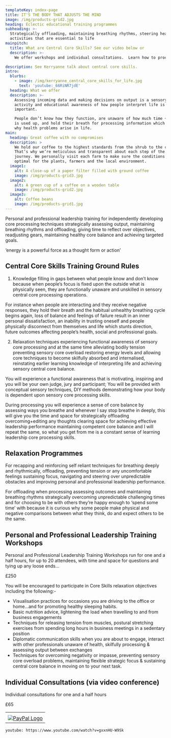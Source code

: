 ```yaml
---
templateKey: index-page
title: IT'S THE BODY THAT ADJUSTS THE MIND
image: /img/products-grid2.jpg
heading: Eclectic educational training programmes
subheading: >-
  Strategically offloading, maintaining breathing rhythms, steering healthy
  activities that are essential to life
mainpitch:
  title: What are Central Core Skills? See our video below or
  description: >-
    We offer workshops and individual consultations.  Learn how to process and assess life around you to make better decisions and be more relaxed. 

description: See Kerryanne talk about central core skills.
intro:
  blurbs:
    - image: /img/kerryanne_central_core_skills_for_life.jpg
      text: 'youtube:_66RiNR7jdE'
  heading: What we offer
  description: >-
    Assessing incoming data and making decisions on output is a sensory bodily
    activity and educational awareness of how people interpret life is
    important.

    People don’t know how they function, are unaware of how much time + energy
    is used up, and hold their breath for processing information which explains
    why health problems arise in life.
main:
  heading: Great coffee with no compromises
  description: >
    We hold our coffee to the highest standards from the shrub to the cup.
    That’s why we’re meticulous and transparent about each step of the coffee’s
    journey. We personally visit each farm to make sure the conditions are
    optimal for the plants, farmers and the local environment.
  image1:
    alt: A close-up of a paper filter filled with ground coffee
    image: /img/products-grid3.jpg
  image2:
    alt: A green cup of a coffee on a wooden table
    image: /img/products-grid2.jpg
  image3:
    alt: Coffee beans
    image: /img/products-grid1.jpg
---
```

Personal and professional leadership training for independently developing core processing techniques strategically assessing output, maintaining breathing rhythms and offloading, giving time to reflect over objectives, readjusting gears, maintaining healthy core balance and achieving targeted goals.

‘energy is a powerful force as a thought form or action’

## Central Core Skills Training Ground Rules 

1. Knowledge filling in gaps between what people know and don’t know because when people’s focus is fixed upon the outside what is physically seen, they are functionally unaware and unskilled in sensory central core processing operations.

  For instance when people are interacting and they receive negative responses, they hold their breath and the habitual unhealthy breathing cycle begins again, loss of balance and feelings of failure result in an inner personal dissatisfaction, an inability in trusting oneself and people physically disconnect from themselves and life which stunts direction, future outcomes affecting people’s health, social and professional goals.

2. Relaxation techniques experiencing functional awareness of sensory core processing and at the same time alleviating bodily tension preventing sensory core overload restoring energy levels and allowing core techniques to become skilfully absorbed and internalised, reinstating earlier learning knowledge of interpreting life and achieving sensory central core balance. 

  You will experience a functional awareness that is motivating, inspiring and you will be your own judge, jury and participant;  You will be provided with conceptual sensory techniques, DIY methods demonstrating how your body is dependent upon sensory core processing skills.

During processing you will experience a sense of core balance by assessing ways you breathe and whenever I say stop breathe in deeply, this will give you the time and space for strategically offloading overcoming+editing any thoughts clearing space for achieving effective leadership performance maintaining competent core balance and I will repeat the same, so what you get from me is a constant sense of learning leadership core processing skills.

## Relaxation Programmes

For recapping and reinforcing self reliant techniques for breathing deeply and rhythmically, offloading, preventing tension or any uncomfortable feelings sustaining focus, navigating and steering over unpredictable obstacles and improving personal and professional leadership performance. 

For offloading when processing assessing outcomes and maintaining breathing rhythms strategically overcoming unpredictable challenging times and for choosing to be with others they’re happy enough to ‘spend some time’ with because it is curious why some people make physical and negative comparisons between what they think, do and expect others to be the same.

## Personal and Professional Leadership Training Workshops 

Personal and Professional Leadership Training Workshops run for one and a half hours, for up to 20 attendees, with time and space for questions and tying up any loose ends...

£250

You will be encouraged to participate in Core Skills relaxation objectives including the following:-

- Visualisation practices for occasions you are driving to the office or home...and for promoting healthy sleeping habits.
- Basic nutrition advice, lightening the load when travelling to and from business engagements
- Techniques for releasing tension from muscles, postural stretching exercises from spending long hours in business meetings in a sedentary position 
- Diplomatic communication skills when you are about to engage, interact with other professionals unaware of health, skilfully processing & assessing output between exchanges
- Techniques for overcoming negativity or impasse, preventing sensory core overload problems, maintaining flexible strategic focus & sustaining central core balance in moving on to your next task.

## Individual Consultations (via video conference)

Individual consultations for one and a half hours 

£65

<!-- PayPal Logo -->
<table border="0" cellpadding="10" cellspacing="0" align="center"><tr><td align="center"></td></tr><tr><td align="center"><a href="https://www.paypal.com/uk/webapps/mpp/paypal-popup" title="How PayPal Works" onclick="javascript:window.open('https://www.paypal.com/uk/webapps/mpp/paypal-popup','WIPaypal','toolbar=no, location=no, directories=no, status=no, menubar=no, scrollbars=yes, resizable=yes, width=1060, height=700'); return false;"><img src="https://www.paypalobjects.com/webstatic/mktg/Logo/pp-logo-200px.png" border="0" alt="PayPal Logo"></a></td></tr></table>
<!-- PayPal Logo -->

`youtube: https://www.youtube.com/watch?v=gxxnHU-W9Sk`